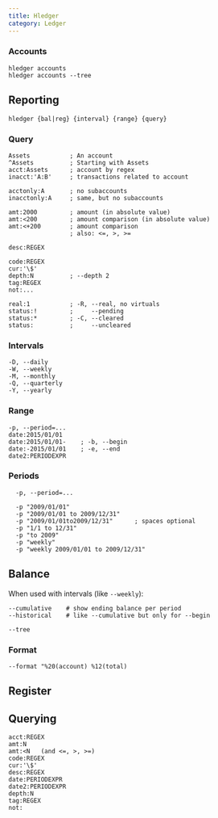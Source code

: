 ```yaml
---
title: Hledger
category: Ledger
---
```


### Accounts

```
hledger accounts
hledger accounts --tree
```

## Reporting

```
hledger {bal|reg} {interval} {range} {query}
```

### Query

```
Assets           ; An account
^Assets          ; Starting with Assets
acct:Assets      ; account by regex
inacct:'A:B'     ; transactions related to account

acctonly:A       ; no subaccounts
inacctonly:A     ; same, but no subaccounts

amt:2000         ; amount (in absolute value)
amt:<200         ; amount comparison (in absolute value)
amt:<+200        ; amount comparison
                 ; also: <=, >, >=

desc:REGEX

code:REGEX
cur:'\$'
depth:N          ; --depth 2
tag:REGEX
not:...
```

```
real:1           ; -R, --real, no virtuals
status:!         ;     --pending
status:*         ; -C, --cleared
status:          ;     --uncleared
```

### Intervals

```
-D, --daily
-W, --weekly
-M, --monthly
-Q, --quarterly
-Y, --yearly
```

### Range

```
-p, --period=...
date:2015/01/01
date:2015/01/01-    ; -b, --begin
date:-2015/01/01    ; -e, --end
date2:PERIODEXPR
```

### Periods

```
  -p, --period=...

  -p "2009/01/01"
  -p "2009/01/01 to 2009/12/31"
  -p "2009/01/01to2009/12/31"      ; spaces optional
  -p "1/1 to 12/31"
  -p "to 2009"
  -p "weekly"
  -p "weekly 2009/01/01 to 2009/12/31"
```

## Balance

When used with intervals (like `--weekly`):
```
--cumulative    # show ending balance per period
--historical    # like --cumulative but only for --begin
```

```
--tree
```

### Format

```
--format "%20(account) %12(total)
```

## Register


## Querying

```
acct:REGEX
amt:N
amt:<N   (and <=, >, >=)
code:REGEX
cur:'\$'
desc:REGEX
date:PERIODEXPR
date2:PERIODEXPR
depth:N
tag:REGEX
not:
```
